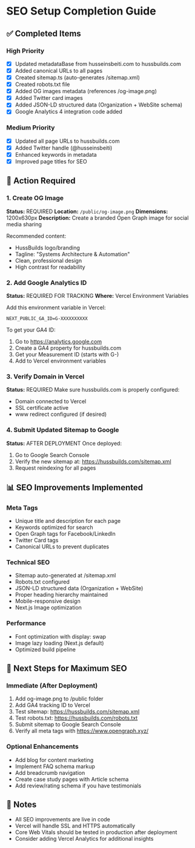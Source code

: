 # SEO Setup Completion Guide

## ✅ Completed Items

### High Priority
- [x] Updated metadataBase from husseinsbeiti.com to hussbuilds.com
- [x] Added canonical URLs to all pages
- [x] Created sitemap.ts (auto-generates /sitemap.xml)
- [x] Created robots.txt file
- [x] Added OG images metadata (references /og-image.png)
- [x] Added Twitter card images
- [x] Added JSON-LD structured data (Organization + WebSite schema)
- [x] Google Analytics 4 integration code added

### Medium Priority
- [x] Updated all page URLs to hussbuilds.com
- [x] Added Twitter handle (@husseinsbeiti)
- [x] Enhanced keywords in metadata
- [x] Improved page titles for SEO

## 🔴 Action Required

### 1. Create OG Image
**Status:** REQUIRED
**Location:** `/public/og-image.png`
**Dimensions:** 1200x630px
**Description:** Create a branded Open Graph image for social media sharing

Recommended content:
- HussBuilds logo/branding
- Tagline: "Systems Architecture & Automation"
- Clean, professional design
- High contrast for readability

### 2. Add Google Analytics ID
**Status:** REQUIRED FOR TRACKING
**Where:** Vercel Environment Variables

Add this environment variable in Vercel:
```
NEXT_PUBLIC_GA_ID=G-XXXXXXXXXX
```

To get your GA4 ID:
1. Go to https://analytics.google.com
2. Create a GA4 property for hussbuilds.com
3. Get your Measurement ID (starts with G-)
4. Add to Vercel environment variables

### 3. Verify Domain in Vercel
**Status:** REQUIRED
Make sure hussbuilds.com is properly configured:
- Domain connected to Vercel
- SSL certificate active
- www redirect configured (if desired)

### 4. Submit Updated Sitemap to Google
**Status:** AFTER DEPLOYMENT
Once deployed:
1. Go to Google Search Console
2. Verify the new sitemap at: https://hussbuilds.com/sitemap.xml
3. Request reindexing for all pages

## 📊 SEO Improvements Implemented

### Meta Tags
- Unique title and description for each page
- Keywords optimized for search
- Open Graph tags for Facebook/LinkedIn
- Twitter Card tags
- Canonical URLs to prevent duplicates

### Technical SEO
- Sitemap auto-generated at /sitemap.xml
- Robots.txt configured
- JSON-LD structured data (Organization + WebSite)
- Proper heading hierarchy maintained
- Mobile-responsive design
- Next.js Image optimization

### Performance
- Font optimization with display: swap
- Image lazy loading (Next.js default)
- Optimized build pipeline

## 🎯 Next Steps for Maximum SEO

### Immediate (After Deployment)
1. Add og-image.png to /public folder
2. Add GA4 tracking ID to Vercel
3. Test sitemap: https://hussbuilds.com/sitemap.xml
4. Test robots.txt: https://hussbuilds.com/robots.txt
5. Submit sitemap to Google Search Console
6. Verify all meta tags with https://www.opengraph.xyz/

### Optional Enhancements
- Add blog for content marketing
- Implement FAQ schema markup
- Add breadcrumb navigation
- Create case study pages with Article schema
- Add review/rating schema if you have testimonials

## 📝 Notes
- All SEO improvements are live in code
- Vercel will handle SSL and HTTPS automatically
- Core Web Vitals should be tested in production after deployment
- Consider adding Vercel Analytics for additional insights

